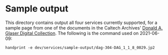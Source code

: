 # Sample output

This directory contains output all four services currently supported, for a sample page from one of the documents in the Caltech Archives' [Donald A. Glaser Digital Collection](http://glaser.library.caltech.edu). The following is the command used on 2021-06-09:

```
handprint -e dev/services/sample-output/dag-304-DAG_1_1_8_0029.jp2
```
